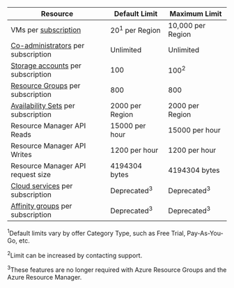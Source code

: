 Resource|Default Limit|Maximum Limit
---|---|---
VMs per [subscription](../articles/billing-buy-sign-up-azure-subscription.md)|20<sup>1</sup> per Region|10,000 per Region
[Co-administrators](../articles/billing-add-change-azure-subscription-administrator.md) per subscription|Unlimited|Unlimited
[Storage accounts](../articles/storage/storage-create-storage-account.md) per subscription|100|100<sup>2</sup>
[Resource Groups](../articles/resource-group-overview.md) per subscription|800|800
[Availability Sets](../articles/virtual-machines/virtual-machines-windows-manage-availability.md#configure-multiple-virtual-machines-in-an-availability-set-for-redundancy) per subscription|2000 per Region|2000 per Region
Resource Manager API Reads|15000 per hour|15000 per hour
Resource Manager API Writes|1200 per hour|1200 per hour
Resource Manager API request size|4194304 bytes|4194304 bytes
[Cloud services](../articles/cloud-services/fundamentals-application-models.md#tellmecs) per subscription|Deprecated<sup>3</sup>|Deprecated<sup>3</sup>
[Affinity groups](../articles/virtual-network/virtual-networks-migrate-to-regional-vnet.md) per subscription|Deprecated<sup>3</sup>|Deprecated<sup>3</sup>

<sup>1</sup>Default limits vary by offer Category Type, such as Free Trial, Pay-As-You-Go,  etc.

<sup>2</sup>Limit can be increased by contacting support.

<sup>3</sup>These features are no longer required with Azure Resource Groups and the Azure Resource Manager.
